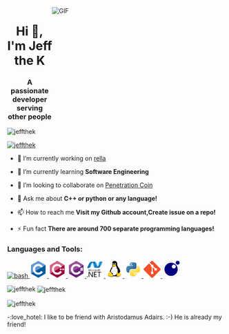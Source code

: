
<img align="right" alt="GIF" src="https://camo.githubusercontent.com/97d1828fe16ccca3417229fc085cfc96062bd74c8787f80131ddc9462ce4ed51/68747470733a2f2f736f6669616e6568616d6c616f75692e6769746875622e696f2f6a756e6b2f6c6f636b646f6f722f6c6f676f732f6c6f676f323035783235302e676966?raw=true" width="400" height="250"/>










<h1 align="center">Hi 👋, I'm Jeff the K</h1>
<h3 align="center">A passionate developer serving other people</h3>

<p align="left"> <img src="https://komarev.com/ghpvc/?username=jeffthek&label=Profile%20views&color=0e75b6&style=flat" alt="jeffthek" /> </p>

<p align="left"> <a href="https://github.com/ryo-ma/github-profile-trophy"><img src="https://github-profile-trophy.vercel.app/?username=jeffthek" alt="jeffthek" /></a> </p>

- 🔭 I’m currently working on [rella](https://github.com/JeffTheK/rella)

- 🌱 I’m currently learning **Software Engineering**

- 👯 I’m looking to collaborate on [Penetration Coin](https://github.com/AristodamusAdairs/Penetrationcoin)



- 💬 Ask me about **C++ or python or any language!**

- 📫 How to reach me **Visit my Github account,Create issue on a repo!**

- ⚡ Fun fact **There are around 700 separate programming languages!**


<h3 align="left">Languages and Tools:</h3>
<p align="left">   
  <a href="https://www.gnu.org/software/bash/" target="_blank"> <img src="https://www.vectorlogo.zone/logos/gnu_bash/gnu_bash-icon.svg" alt="bash" width="40" height="40"/> </a> <a href="https://www.cprogramming.com/" target="_blank"> <img src="https://raw.githubusercontent.com/devicons/devicon/master/icons/c/c-original.svg" alt="c" width="40" height="40"/> </a>
  <a href="https://www.w3schools.com/cpp/" target="_blank"> <img src="https://raw.githubusercontent.com/devicons/devicon/master/icons/cplusplus/cplusplus-original.svg" alt="cplusplus" width="40" height="40"/> </a> 
  <a href="https://www.w3schools.com/cs/" target="_blank"> <img src="https://raw.githubusercontent.com/devicons/devicon/master/icons/csharp/csharp-original.svg" alt="csharp" width="40" height="40"/> </a> 
  <a href="https://dotnet.microsoft.com/" target="_blank"> <img src="https://raw.githubusercontent.com/devicons/devicon/master/icons/dot-net/dot-net-original-wordmark.svg" alt="dotnet" width="40" height="40"/> </a> 
  <a href="https://www.linux.org/" target="_blank"> <img src="https://raw.githubusercontent.com/devicons/devicon/master/icons/linux/linux-original.svg" alt="linux" width="40" height="40"/> </a> 
  <a href="https://www.python.org" target="_blank"> <img src="https://raw.githubusercontent.com/devicons/devicon/master/icons/python/python-original.svg" alt="python" width="40" height="40"/> </a> 
  <a href="https://git-scm.com" target="_blank"> <img src="https://raw.githubusercontent.com/devicons/devicon/master/icons/git/git-original.svg" alt="python" width="40" height="40"/> </a> 
  <a href="https://lua.com" target="_blank"> <img src="https://raw.githubusercontent.com/devicons/devicon/master/icons/lua/lua-original.svg" alt="lua" width="40" height="40"/> </a> 
</p>

<p><img align="left" src="https://github-readme-stats.vercel.app/api/top-langs?username=jeffthek&show_icons=true&locale=en&layout=compact" alt="jeffthek" /></p>

<p>&nbsp;<img align="center" src="https://github-readme-stats.vercel.app/api?username=jeffthek&show_icons=true&locale=en" alt="jeffthek" /></p>

<p><img align="center" src="https://github-readme-streak-stats.herokuapp.com/?user=jeffthek&" alt="jeffthek" /></p>
-:love_hotel: I like to be friend with Aristodamus Adairs. :-) He is already my friend!
